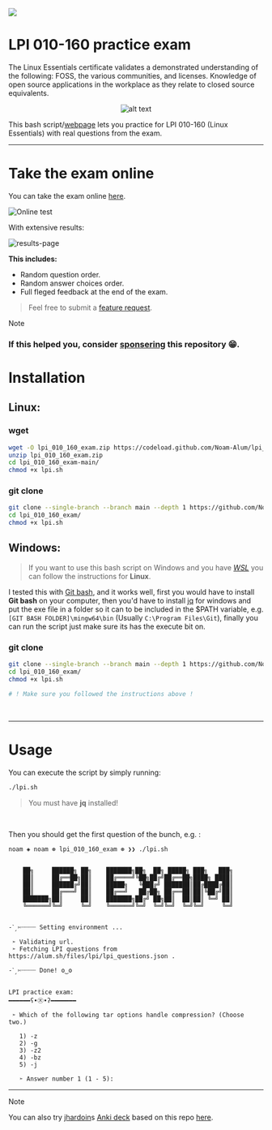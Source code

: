 [![](https://img.shields.io/github/sponsors/Noam-Alum?label=Sponsor&message=%E2%9D%A4&logo=GitHub&color=%23fe8e86)](https://github.com/sponsors/Noam-Alum)

# LPI 010-160 practice exam

The Linux Essentials certificate validates a demonstrated understanding of the following: FOSS, the various communities, and licenses. Knowledge of open source applications in the workplace as they relate to closed source equivalents.

<p align="center">
  <img src="https://www.lpi.org/wp-content/uploads/2023/04/Essentials-Linux_250_0.png" alt="alt text">
</p>

This bash script/[webpage](https://noam-alum.github.io/lpi_010_160_exam/) lets you practice for LPI 010-160 (Linux Essentials) with real questions from the exam.

<hr>

# Take the exam online

You can take the exam online [here](https://noam-alum.github.io/lpi_010_160_exam/).

![Online test](https://noam-alum.github.io/lpi_010_160_exam/hero.webp)

With extensive results:

![results-page](https://noam-alum.github.io/lpi_010_160_exam/results-page.png)

**This includes:**

- Random question order.
- Random answer choices order.
- Full fleged feedback at the end of the exam.

> Feel free to submit a [feature request](https://github.com/Noam-Alum/lpi_010_160_exam/issues/new?template=feature_request.md).


>[!NOTE]
> ### If this helped you, consider [sponsering](https://github.com/sponsors/Noam-Alum) this repository 😁.


# Installation

## Linux:
### wget
```bash
wget -O lpi_010_160_exam.zip https://codeload.github.com/Noam-Alum/lpi_010_160_exam/zip/refs/heads/main
unzip lpi_010_160_exam.zip
cd lpi_010_160_exam-main/
chmod +x lpi.sh
```
### git clone
```bash
git clone --single-branch --branch main --depth 1 https://github.com/Noam-Alum/lpi_010_160_exam.git
cd lpi_010_160_exam/
chmod +x lpi.sh
```

## Windows:

> If you want to use this bash script on Windows and you have *[WSL](https://blogs.windows.com/windowsdeveloper/2016/03/30/run-bash-on-ubuntu-on-windows/)* you can follow the instructions for **Linux**.

I tested this with [Git bash](https://git-scm.com/downloads), and it works well, first you would have to install **Git bash** on your computer, then you'd have to install [jq](https://github.com/jqlang/jq/releases) for windows and put the exe file in a folder so it can to be included in the $PATH variable, e.g. `[GIT BASH FOLDER]\mingw64\bin` (Usually `C:\Program Files\Git`), finally you can run the script just make sure its has the execute bit on.

### git clone
```bash
git clone --single-branch --branch main --depth 1 https://github.com/Noam-Alum/lpi_010_160_exam.git
cd lpi_010_160_exam/
chmod +x lpi.sh

# ! Make sure you followed the instructions above !
```

<br>
<hr>

# Usage

You can execute the script by simply running:
```bash
./lpi.sh
```
> You must have **jq** installed!

<br>

Then you should get the first question of the bunch, e.g. :
```
noam ◈ noam ⊛ lpi_010_160_exam ⊛ ❯❯ ./lpi.sh 


    ██╗     ██████╗ ██╗    ███████╗██╗  ██╗ █████╗ ███╗   ███╗
    ██║     ██╔══██╗██║    ██╔════╝╚██╗██╔╝██╔══██╗████╗ ████║
    ██║     ██████╔╝██║    █████╗   ╚███╔╝ ███████║██╔████╔██║
    ██║     ██╔═══╝ ██║    ██╔══╝   ██╔██╗ ██╔══██║██║╚██╔╝██║
    ███████╗██║     ██║    ███████╗██╔╝ ██╗██║  ██║██║ ╚═╝ ██║
    ╚══════╝╚═╝     ╚═╝    ╚══════╝╚═╝  ╚═╝╚═╝  ╚═╝╚═╝     ╚═╝


-ˋˏ✄┈┈┈┈ Setting environment ...

 ➣ Validating url.
 ➣ Fetching LPI questions from  https://alum.sh/files/lpi/lpi_questions.json .

-ˋˏ✄┈┈┈┈ Done! ʘ‿ʘ


LPI practice exam:
━━━━━━ʕ•㉨•ʔ━━━━━━━

 ➣ Which of the following tar options handle compression? (Choose two.)

   1) -z
   2) -g
   3) -z2
   4) -bz
   5) -j

   ➣ Answer number 1 (1 - 5):
```

---

>[!NOTE]
> You can also try [jhardoin](https://github.com/jhardoin/)s [Anki deck](https://apps.ankiweb.net/) based on this repo [here](https://github.com/jhardoin/Linux-Essentials/).
